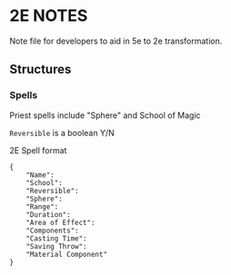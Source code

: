 # 2E NOTES

Note file for developers to aid in 5e to 2e transformation.

## Structures

### Spells

Priest spells include "Sphere" and School of Magic

`Reversible` is a boolean Y/N

2E Spell format

```{}
{
    "Name":
    "School":
    "Reversible":
    "Sphere":
    "Range":
    "Duration":
    "Area of Effect":
    "Components":
    "Casting Time":
    "Saving Throw":
    "Material Component"
}

```

